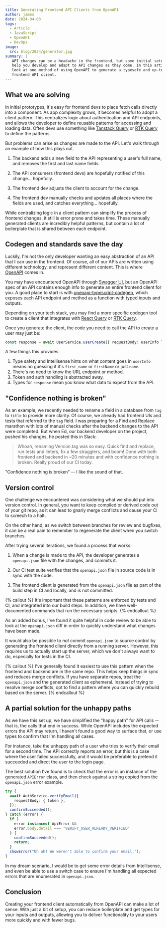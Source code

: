 ```yaml
---
title: Generating Frontend API Clients from OpenAPI
author: james
date: 2024-04-03
tags:
  - Article
  - JavaScript
  - OpenAPI
  - DevOps
image:
  src: blog/2024/generator.jpg
summary: |
   API changes can be a headache in the frontend, but some initial setup can
   help you develop and adapt to API changes as they come. In this article, we
   look at one method of using OpenAPI to generate a typesafe and up-to-date
   frontend API client.
---
```


## What we are solving

In initial prototypes, it's easy for frontend devs to place fetch calls directly
into a component. As app complexity grows, it becomes helpful to adopt a client
pattern. This centralizes logic about authentication and API endpoints, and
allows the developer to define reusable patterns for accessing and loading data.
Often devs use something like [Tanstack Query] or [RTK Query] to define the
patterns.

[Tanstack Query]: https://tanstack.com/query
[RTK Query]: https://redux-toolkit.js.org/rtk-query/overview

But problems can arise as changes are made to the API. Let's walk through an
example of how this plays out.

1. The backend adds a new field to the API representing a user's full name, and
   removes the first and last name fields.

2. The API consumers (frontend devs) are hopefully notified of this change...
   hopefully.

3. The frontend dev adjusts the client to account for the change.

4. The frontend dev manually checks and updates all places where the fields are
   used, and catches everything... hopefully.

While centralizing logic in a client pattern can simplify the process of
frontend changes, it still is error prone and takes time. These manually
generated clients are incredibly helpful patterns, but contain a lot of
boilerplate that is shared between each endpoint.

## Codegen and standards save the day

Luckily, I'm not the only developer wanting an easy abstraction of an API that I
can use in the frontend. Of course, all of our APIs are written using different
technology, and represent different content. This is where
[OpenAPI](https://www.openapis.org/) comes in.

You may have encountered OpenAPI through [Swagger UI], but an OpenAPI spec of an
API contains enough info to generate an entire frontend client for you. A good
place to start is with [openapi-typescript-codegen], which exposes each API
endpoint and method as a function with typed inputs and outputs.

[Swagger UI]: https://github.com/swagger-api/swagger-ui
[openapi-typescript-codegen]: https://github.com/ferdikoomen/openapi-typescript-codegen

Depending on your tech stack, you may find a more specific codegen tool to
create a client that integrates with [React Query] or [RTK Query].

[React Query]: https://github.com/7nohe/openapi-react-query-codegen
[RTK Query]: https://redux-toolkit.js.org/rtk-query/usage/code-generation

Once you generate the client, the code you need to call the API to create a user
may just be:

```ts
const response = await UserService.userCreate({ requestBody: userInfo });
```

A few things this provides:

1. Type safety and Intellisense hints on what content goes in `userInfo` means
   no guessing if it's `first_name` or `firstName` or just `name`.
2. There's no need to know the URL endpoint or method.
3. Token and auth handling is abstracted away.
4. Types for `response` mean you know what data to expect from the API.

## "Confidence nothing is broken"

As an example, we recently needed to rename a field in a database from `tag` to
`title` to provide more clarity. Of course, we already had frontend UIs and
tests that referred to the `tag` field. I was preparing for a Find and Replace
marathon with lots of manual checks after the backend changes to the API were
completed. But when Ed, our backend developer on the project, pushed his
changes, he posted this in Slack:

> Whoah, renaming Version.tag was so easy. Quick find and replace, run tests
> and linters, fix a few stragglers, and boom! Done with both frontend and
> backend in ~20 minutes and with confidence nothing is broken. Really proud of
> our CI today.

"Confidence nothing is broken" -- I like the sound of that.

## Version control

One challenge we encountered was considering what we should put into version
control. In general, you want to keep compiled or derived code out of your git
repo, as it can lead to gnarly merge conflicts and cause your CI to screech to a
halt.

On the other hand, as we switch between branches for review and bugfixes, it can
be a real pain to remember to regenerate the client when you switch branches.

After trying several iterations, we found a process that works:

1. When a change is made to the API, the developer generates a `openapi.json`
   file with the changes, and commits it.

2. Our CI test suite verifies that the `openapi.json` file in source code is in
   sync with the code.

3. The frontend client is generated from the `openapi.json` file as part of the
   build step in CI and locally, and is not committed.

{% callout %}
It's important that these patterns are enforced by tests and CI, and integrated
into our build steps. In addition, we have well-documented commands that run the
necessary scripts.
{% endcallout %}

As an added bonus, I've found it quite helpful in code review to be able to look
at the `openapi.json` diff in order to quickly understand what changes have been
made.

It would also be possible to *not* commit `openapi.json` to source control by
generating the frontend client directly from a running server. However, this
requires us to actually start up the server, which we don't always want to do,
especially for tests in the CI.

{% callout %}
I've generally found it easiest to use this pattern when the frontend and
backend are in the same repo. This helps keep things in sync and reduces merge
conflicts. If you have separate repos, treat the `openapi.json` and the
generated client as ephemeral. Instead of trying to resolve merge conflicts, opt
to find a pattern where you can quickly rebuild based on the server.
{% endcallout %}

## A partial solution for the unhappy paths

As we have this set up, we have simplified the "happy path" for API calls --
that is, the calls that end in success. While OpenAPI includes the expected
errors the API may return, I haven't found a good way to surface that, or use
types to confirm that I'm handling all cases.

For instance, take the unhappy path of a user who tries to verify their email
for a second time. The API correctly reports an error, but this is a case where
the user failed successfully, and it would be preferable to pretend it succeeded
and direct the user to the login page.

The best solution I've found is to check that the error is an instance of the
generated `APIError` class, and then check against a string copied from the
`openapi.json` error example.

```ts
try {
  await AuthService.verifyEmail({
    requestBody: { token },
  });
  confirmSucceeded();
} catch (error) {
  if (
    error instanceof ApiError &&
    error.body.detail === 'VERIFY_USER_ALREADY_VERIFIED'
  ) {
    confirmSucceeded();
    return;
  }
  showError("Uh oh! We weren't able to confirm your email.");
}
```

In my dream scenario, I would be to get some error details from Intellisense,
and even be able to use a switch case to ensure I'm handling all expected errors
that are enumerated in `openapi.json`.

## Conclusion

Creating your frontend client automatically from OpenAPI can make a lot of
sense. With just a bit of setup, you can reduce boilerplate and get types for
your inputs and outputs, allowing you to deliver functionality to your users
more quickly and with fewer bugs.
